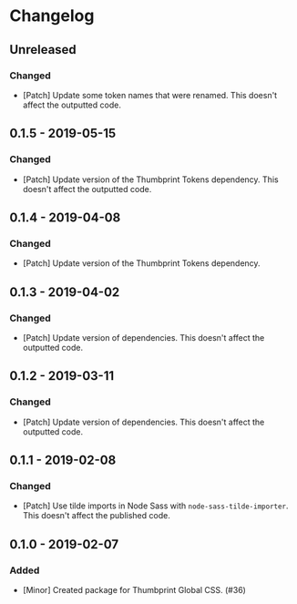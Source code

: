 # Changelog

## Unreleased

### Changed

-   [Patch] Update some token names that were renamed. This doesn't affect the outputted code.

## 0.1.5 - 2019-05-15

### Changed

-   [Patch] Update version of the Thumbprint Tokens dependency. This doesn't affect the outputted code.

## 0.1.4 - 2019-04-08

### Changed

-   [Patch] Update version of the Thumbprint Tokens dependency.

## 0.1.3 - 2019-04-02

### Changed

-   [Patch] Update version of dependencies. This doesn't affect the outputted code.

## 0.1.2 - 2019-03-11

### Changed

-   [Patch] Update version of dependencies. This doesn't affect the outputted code.

## 0.1.1 - 2019-02-08

### Changed

-   [Patch] Use tilde imports in Node Sass with `node-sass-tilde-importer`. This doesn't affect the published code.

## 0.1.0 - 2019-02-07

### Added

-   [Minor] Created package for Thumbprint Global CSS. (#36)
